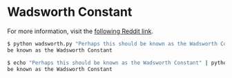 Wadsworth Constant
==================

For more information, visit the [following Reddit link](http://redd.it/kxtzp).

```bash
$ python wadsworth.py "Perhaps this should be known as the Wadsworth Constant"
be known as the Wadsworth Constant

$ echo "Perhaps this should be known as the Wadsworth Constant" | python wadsworth.py
be known as the Wadsworth Constant
```

